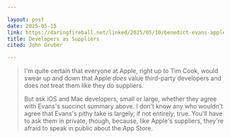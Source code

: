 ```yaml
---

layout: post
date: 2025-05-15
link: https://daringfireball.net/linked/2025/05/10/benedict-evans-apple-developers-as-suppliers
title: Developers as Suppliers
cited: John Gruber

---
```


> I'm quite certain that everyone at Apple, right up to Tim Cook, would swear up and down that Apple _does_ value third-party developers and does _not_ treat them like they do suppliers.
>
> But ask iOS and Mac developers, small or large, whether they agree with Evans's succinct summary above. I don't know any who wouldn't agree that Evans's pithy take is largely, if not entirely, true. You'll have to ask them in private, though, because, like Apple's suppliers, they're afraid to speak in public about the App Store.
